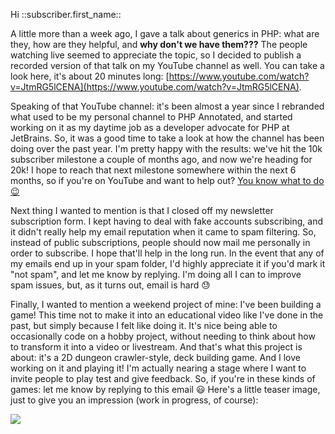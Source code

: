 Hi ::subscriber.first_name::

A little more than a week ago, I gave a talk about generics in PHP: what are they, how are they helpful, and **why don't we have them???** The people watching live seemed to appreciate the topic, so I decided to publish a recorded version of that talk on my YouTube channel as well. You can take a look here, it's about 20 minutes long: [https://www.youtube.com/watch?v=JtmRG5lCENA](https://www.youtube.com/watch?v=JtmRG5lCENA).

Speaking of that YouTube channel: it's been almost a year since I rebranded what used to be my personal channel to PHP Annotated, and started working on it as my daytime job as a developer advocate for PHP at JetBrains. So, it was a good time to take a look at how the channel has been doing over the past year. I'm pretty happy with the results: we've hit the 10k subscriber milestone a couple of months ago, and now we're heading for 20k! I hope to reach that next milestone somewhere within the next 6 months, so if you're on YouTube and want to help out? [You know what to do 😉](https://www.youtube.com/@phpannotated)

Next thing I wanted to mention is that I closed off my newsletter subscription form. I kept having to deal with fake accounts subscribing, and it didn't really help my email reputation when it came to spam filtering. So, instead of public subscriptions, people should now mail me personally in order to subscribe. I hope that'll help in the long run. In the event that any of my emails end up in your spam folder, I'd highly appreciate it if you'd mark it "not spam", and let me know by replying. I'm doing all I can to improve spam issues, but, as it turns out, email is hard 😓

Finally, I wanted to mention a weekend project of mine: I've been building a game! This time not to make it into an educational video like I've done in the past, but simply because I felt like doing it. It's nice being able to occasionally code on a hobby project, without needing to think about how to transform it into a video or livestream. And that's what this project is about: it's a 2D dungeon crawler-style, deck building game. And I love working on it and playing it! I'm actually nearing a stage where I want to invite people to play test and give feedback. So, if you're in these kinds of games: let me know by replying to this email 😃 Here's a little teaser image, just to give you an impression (work in progress, of course):

<p>
<a href="https://stitcher.io/resources/img/static/dungeon.png">
<img src="https://stitcher.io/resources/img/static/dungeon.png"/>
</a>
</p>
